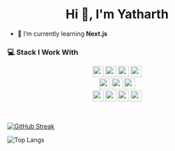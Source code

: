 <h1 align="center">Hi 👋, I'm Yatharth</h1>

- 🌱 I’m currently learning **Next.js**

### 💻 Stack I Work With

<p  align="center">

<!-- Programming Language -->
<img src="https://img.shields.io/badge/JavaScript-F7DF1E?style=for-the-badge&logo=javascript&logoColor=black" height="25">
<img src="https://img.shields.io/badge/React-20232A?style=for-the-badge&logo=react&logoColor=61DAFB" height="25">
<img src="https://img.shields.io/badge/Node.js-43853D?style=for-the-badge&logo=node-dot-js&logoColor=white" height="25">
<img src="https://img.shields.io/badge/Java-ED8B00?style=for-the-badge&logo=openjdk&logoColor=white" height="25">
<br>
<img src="https://img.shields.io/badge/Express.js-000000?style=for-the-badge&logo=Supabase&logoColor=white" height="25">
<img src="https://img.shields.io/badge/MongoDB-4EA94B?style=for-the-badge&logo=mongodb&logoColor=white" height="25">
<img src="https://img.shields.io/badge/MySQL-00000F?style=for-the-badge&logo=mysql&logoColor=white" height="25">
<br>
<img src="https://img.shields.io/badge/HTML5-E34F26?style=for-the-badge&logo=html5&logoColor=white" height="25">
<img src="https://img.shields.io/badge/CSS3-1572B6?style=for-the-badge&logo=css3&logoColor=whitee" height="25">
<img src="https://img.shields.io/badge/Tailwind_CSS-38B2AC?style=for-the-badge&logo=tailwind-css&logoColor=white" height="25">
<img src="https://img.shields.io/badge/Material--UI-0081CB?style=for-the-badge&logo=material-ui&logoColor=white" height="25">

</p>
<br>

[![GitHub Streak](http://github-readme-streak-stats.herokuapp.com?user=yatharth-97&theme=monokai)](https://git.io/streak-stats)

![Top Langs](https://github-readme-stats.vercel.app/api/top-langs/?username=yatharth-97&theme=monokai)
